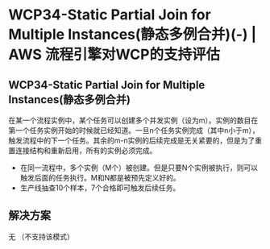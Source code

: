 # WCP34-Static Partial Join for Multiple Instances(静态多例合并)(-) | AWS 流程引擎对WCP的支持评估

## WCP34-Static Partial Join for Multiple Instances(静态多例合并)

在某一个流程实例中，某个任务可以创建多个并发实例（设为m）。实例的数目在第一个任务实例开始的时候就已经知道。一旦n个任务实例完成（其中n小于m），触发流程中的下一个任务。其余的m-n实例的后续完成是无关紧要的，但是为了重置连接结构和重新启用，所有的实例必须完成。

  * 在同一流程中，多个实例（M个）被创建。但是只要N个实例被执行，则可以触发后面的任务执行。M和N都是被预先定义好的。
  * 生产线抽查10个样本，7个合格即可触发后续任务。

## 解决方案

无 （不支持该模式）